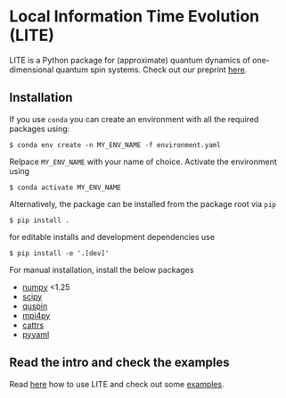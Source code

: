 # Local Information Time Evolution (LITE)
LITE is a Python package for (approximate) quantum dynamics of one-dimensional quantum spin
systems. Check out our preprint [here](https://arxiv.org/pdf/2310.06036).
## Installation

If you use ```conda```  you can create an environment 
with all the required packages using:
```console
$ conda env create -n MY_ENV_NAME -f environment.yaml
```
Relpace ```MY_ENV_NAME``` with your name of choice. 
Activate the environment using
```console
$ conda activate MY_ENV_NAME
```
Alternatively, the package can be installed from the package root via `pip`
```console
$ pip install .
```
for editable installs and development dependencies use
```console
$ pip install -e '.[dev]'
```
For manual installation, install the below packages
+ [numpy](https://numpy.org) <1.25
+ [scipy](https://scipy.org)
+ [quspin](https://quspin.github.io/QuSpin/Installation.html)
+ [mpi4py](https://anaconda.org/conda-forge/mpi4py)
+ [cattrs](https://pypi.org/project/cattrs/)
+ [pyyaml](https://pypi.org/project/pyaml/)

## Read the intro and check the examples
Read [here](https://ctfle.github.io/lite/) how to use LITE and check out some [examples](https://github.com/ctfle/lite/tree/main/examples).
